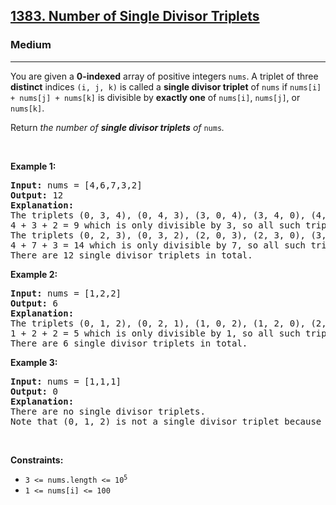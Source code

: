 <h2><a href="https://leetcode.com/problems/find-all-k-distant-indices-in-an-array">1383. Number of Single Divisor Triplets</a></h2><h3>Medium</h3><hr><p>You are given a <strong>0-indexed</strong> array of positive integers <code>nums</code>. A triplet of three <strong>distinct</strong> indices <code>(i, j, k)</code> is called a <strong>single divisor triplet</strong> of <code>nums</code> if <code>nums[i] + nums[j] + nums[k]</code> is divisible by <strong>exactly one</strong> of <code>nums[i]</code>, <code>nums[j]</code>, or <code>nums[k]</code>.</p>
Return <em>the number of <strong>single divisor triplets</strong> of </em><code>nums</code><em>.</em>
<p>&nbsp;</p>
<p><strong class="example">Example 1:</strong></p>

<pre>
<strong>Input:</strong> nums = [4,6,7,3,2]
<strong>Output:</strong> 12
<strong>Explanation:
</strong>The triplets (0, 3, 4), (0, 4, 3), (3, 0, 4), (3, 4, 0), (4, 0, 3), and (4, 3, 0) have the values of [4, 3, 2] (or a permutation of [4, 3, 2]).
4 + 3 + 2 = 9 which is only divisible by 3, so all such triplets are single divisor triplets.
The triplets (0, 2, 3), (0, 3, 2), (2, 0, 3), (2, 3, 0), (3, 0, 2), and (3, 2, 0) have the values of [4, 7, 3] (or a permutation of [4, 7, 3]).
4 + 7 + 3 = 14 which is only divisible by 7, so all such triplets are single divisor triplets.
There are 12 single divisor triplets in total.
</pre>

<p><strong class="example">Example 2:</strong></p>

<pre>
<strong>Input:</strong> nums = [1,2,2]
<strong>Output:</strong> 6
<strong>Explanation:</strong>
The triplets (0, 1, 2), (0, 2, 1), (1, 0, 2), (1, 2, 0), (2, 0, 1), and (2, 1, 0) have the values of [1, 2, 2] (or a permutation of [1, 2, 2]).
1 + 2 + 2 = 5 which is only divisible by 1, so all such triplets are single divisor triplets.
There are 6 single divisor triplets in total.
</pre>

<p><strong class="example">Example 3:</strong></p>

<pre>
<strong>Input:</strong> nums = [1,1,1]
<strong>Output:</strong> 0
<strong>Explanation:</strong>
There are no single divisor triplets.
Note that (0, 1, 2) is not a single divisor triplet because nums[0] + nums[1] + nums[2] = 3 and 3 is divisible by nums[0], nums[1], and nums[2].
</pre>

<p>&nbsp;</p>
<p><strong>Constraints:</strong></p>

<ul>
	<li><code>3 &lt;= nums.length &lt;= 10<sup>5</sup></code></li>
	<li><code>1 &lt;= nums[i] &lt;= 100</code></li>
</ul>
